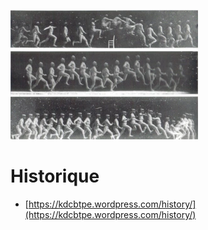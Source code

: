 ![illustration](Images/marey12.jpg)

# Historique
- [https://kdcbtpe.wordpress.com/history/](https://kdcbtpe.wordpress.com/history/)
